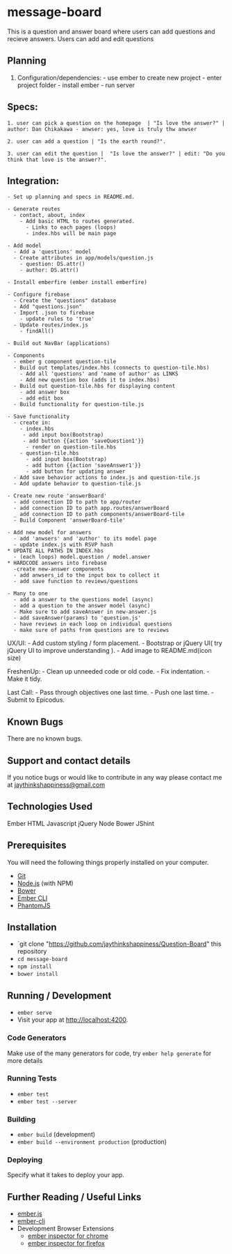 # message-board

This is a question and answer board where users can add questions and recieve answers. Users can add and edit questions

## Planning
  1. Configuration/dependencies:
    - use ember to create new project
    - enter project folder
    - install ember
    - run server

##  Specs:
    1. user can pick a question on the homepage  | "Is love the answer?" | author: Dan Chikakawa - anwser: yes, love is truly thw anwser

    2. user can add a question | "Is the earth round?".

    3. user can edit the question |  "Is love the answer?" | edit: "Do you think that love is the answer?".


##  Integration:
    - Set up planning and specs in README.md.

    - Generate routes
      - contact, about, index
        - Add basic HTML to routes generated.
          - Links to each pages (loops)
          - index.hbs will be main page

    - Add model
      - Add a 'questions' model
      - Create attributes in app/models/question.js
        - question: DS.attr()
        - author: DS.attr()

    - Install emberfire (ember install emberfire)

    - Configure firebase
      - Create the "questions" database
      - Add "questions.json"
      - Import .json to firebase
        - update rules to 'true'
      - Update routes/index.js
        - findAll()

    - Build out NavBar (applications)

    - Components
      - ember g component question-tile
      - Build out templates/index.hbs (connects to question-tile.hbs)
        - Add all 'questions' and 'name of author' as LINKS
        - Add new question box (adds it to index.hbs)
      - Build out question-tile.hbs for displaying content
        - add answer box
        - add edit box
      - Build functionality for question-tile.js

    - Save functionality
      - create in:
        - index.hbs
         - add input box(Bootstrap)
         - add button {{action 'saveQuestion1'}}
          - render on question-tile.hbs
        - question-tile.hbs
          - add input box(Bootstrap)
          - add button {{action 'saveAnswer1'}}
          - add button for updating answer
      - Add save behavior actions to index.js and question-tile.js
      - Add update behavior to question-tile.js

    - Create new route 'answerBoard'
      - add connection ID to path to app/router
      - add connection ID to path app.routes/answerBoard
      _ add connection ID to path components/answerBoard-tile
      - Build Component 'answerBoard-tile'

    - Add new model for answers
      - add 'anwsers' and 'author' to its model page
      - update index.js with RSVP hash
    * UPDATE ALL PATHS IN INDEX.hbs
      - (each loops) model.question / model.answer
    * HARDCODE answers into firebase
      -create new-answer components
      - add anwsers_id to the input box to collect it
      - add save function to reviews/questions

    - Many to one
      - add a answer to the questions model (async)
      - add a question to the answer model (async)
      - Make sure to add saveAnswer in new-answer.js
      - add saveAnswer(params) to 'question.js'
      - have reviews in each loop on individual questions
      - make sure of paths from questions are to reviews




  UX/UI:
    - Add custom styling / form placement.
    - Bootstrap or jQuery UI( try jQuery UI to improve understanding ).
    - Add image to README.md(icon size)


  FreshenUp:
    - Clean up unneeded code or old code.
    - Fix indentation.
    - Make it tidy.


  Last Call:
    - Pass through objectives one last time.
    - Push one last time.
    - Submit to Epicodus.


## Known Bugs

There are no known bugs.

## Support and contact details

If you notice bugs or would like to contribute in any way please contact me at jaythinkshappiness@gmail.com

## Technologies Used

Ember
HTML
Javascript
jQuery
Node
Bower
JShint


## Prerequisites

You will need the following things properly installed on your computer.

* [Git](https://git-scm.com/)
* [Node.js](https://nodejs.org/) (with NPM)
* [Bower](https://bower.io/)
* [Ember CLI](https://ember-cli.com/)
* [PhantomJS](http://phantomjs.org/)

## Installation

* `git clone "https://github.com/jaythinkshappiness/Question-Board" this repository
* `cd message-board`
* `npm install`
* `bower install`

## Running / Development

* `ember serve`
* Visit your app at [http://localhost:4200](http://localhost:4200).

### Code Generators

Make use of the many generators for code, try `ember help generate` for more details

### Running Tests

* `ember test`
* `ember test --server`

### Building

* `ember build` (development)
* `ember build --environment production` (production)

### Deploying

Specify what it takes to deploy your app.

## Further Reading / Useful Links

* [ember.js](http://emberjs.com/)
* [ember-cli](https://ember-cli.com/)
* Development Browser Extensions
  * [ember inspector for chrome](https://chrome.google.com/webstore/detail/ember-inspector/bmdblncegkenkacieihfhpjfppoconhi)
  * [ember inspector for firefox](https://addons.mozilla.org/en-US/firefox/addon/ember-inspector/)
